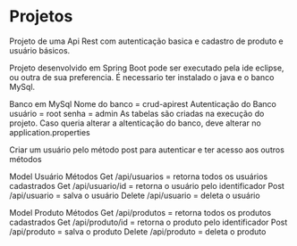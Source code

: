 # Projetos

Projeto de uma Api Rest com autenticação basica e cadastro de produto e usuário básicos.

Projeto desenvolvido em Spring Boot pode ser executado pela ide eclipse, ou outra de sua preferencia.
É necessario ter instalado o java e o banco MySql.

Banco em MySql Nome do banco = crud-apirest 
Autenticação do Banco usuário = root 
senha = admin 
As tabelas são criadas na execução do projeto.
Caso queria alterar a altenticação do banco, deve alterar no application.properties

Criar um usuário pelo método post para autenticar e ter acesso aos outros métodos

Model Usuário Métodos 
Get /api/usuarios = retorna todos os usuários cadastrados 
Get /api/usuario/id = retorna o usuário pelo identificador 
Post /api/usuario = salva o usuário 
Delete /api/usuario = deleta o usuário

Model Produto Métodos 
Get /api/produtos = retorna todos os produtos cadastrados 
Get /api/produto/id = retorna o produto pelo identificador 
Post /api/produto = salva o produto 
Delete /api/produto = deleta o produto

